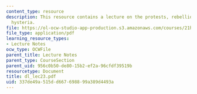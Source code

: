 ```yaml
---
content_type: resource
description: This resource contains a lecture on the protests, rebellion, and mass
  hysteria.
file: https://ol-ocw-studio-app-production.s3.amazonaws.com/courses/21h-522-japan-in-the-age-of-the-samurai-history-and-film-fall-2006/337de49a515dd667698899a389d4493a_dl_lec23.pdf
file_type: application/pdf
learning_resource_types:
- Lecture Notes
ocw_type: OCWFile
parent_title: Lecture Notes
parent_type: CourseSection
parent_uid: 956c0b50-de80-15b2-ef2a-96cfdf39519b
resourcetype: Document
title: dl_lec23.pdf
uid: 337de49a-515d-d667-6988-99a389d4493a
---
```

